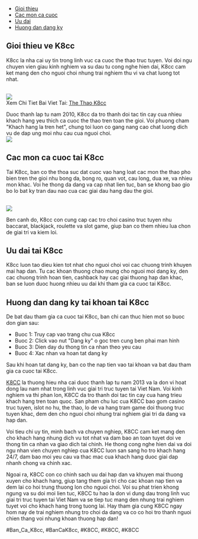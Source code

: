 <nav>
<ul>
<li><a href="#gioi-thieu">Gioi thieu</a></li>
<li><a href="#cac-mon-ca-cuoc">Cac mon ca cuoc</a></li>
<li><a href="#uu-dai">Uu dai</a></li>
<li><a href="#huong-dan-dang-ky">Huong dan dang ky</a></li>
</ul>
</nav><main>
<section id="gioi-thieu">
<h2>Gioi thieu ve K8cc</h2>
<p>K8cc la nha cai uy tin trong linh vuc ca cuoc the thao truc tuyen. Voi doi ngu chuyen vien giau kinh nghiem va su dau tu cong nghe hien dai, K8cc cam ket mang den cho nguoi choi nhung trai nghiem thu vi va chat luong tot nhat.</p><br><img src="https://k8cc.army/wp-content/uploads/2025/03/the-thao-k8cc-meo.webp"></br>
Xem Chi Tiet Bai Viet Tai: <a href="https://k8cc.army/the-thao-k8cc/">The Thao K8cc</a>
<p>Duoc thanh lap tu nam 2010, K8cc da tro thanh doi tac tin cay cua nhieu khach hang yeu thich ca cuoc the thao tren toan the gioi. Voi phuong cham "Khach hang la tren het", chung toi luon co gang nang cao chat luong dich vu de dap ung moi nhu cau cua nguoi choi.<br><img src="https://k8cc.army/wp-content/uploads/2025/03/the-thao-k8cc-kham-pha.webp"></br>
</section>
<section id="cac-mon-ca-cuoc">
<h2>Cac mon ca cuoc tai K8cc</h2>
<p>Tai K8cc, ban co the thoa suc dat cuoc vao hang loat cac mon the thao pho bien tren the gioi nhu bong da, bong ro, quan vot, cau long, dua xe, va nhieu mon khac. Voi he thong da dang va cap nhat lien tuc, ban se khong bao gio bo lo bat ky tran dau nao cua cac giai dau hang dau the gioi.</p><br><img src="https://k8cc.army/wp-content/uploads/2025/03/the-thao-k8cc-gioi-thieu.webp"></br>
<p>Ben canh do, K8cc con cung cap cac tro choi casino truc tuyen nhu baccarat, blackjack, roulette va slot game, giup ban co them nhieu lua chon de giai tri va kiem loi.
</section>
<section id="uu-dai">
<h2>Uu dai tai K8cc</h2>
<p>K8cc luon tao dieu kien tot nhat cho nguoi choi voi cac chuong trinh khuyen mai hap dan. Tu cac khoan thuong chao mung cho nguoi moi dang ky, den cac chuong trinh hoan tien, cashback hay cac giai thuong hap dan khac, ban se luon duoc huong nhieu uu dai khi tham gia ca cuoc tai K8cc.</p>
</section>
<section id="huong-dan-dang-ky">
<h2>Huong dan dang ky tai khoan tai K8cc</h2>
<p>De bat dau tham gia ca cuoc tai K8cc, ban chi can thuc hien mot so buoc don gian sau:
<ul>
<li>Buoc 1: Truy cap vao trang chu cua K8cc</li>
<li>Buoc 2: Click vao nut "Dang ky" o goc tren cung ben phai man hinh</li>
<li>Buoc 3: Dien day du thong tin ca nhan theo yeu cau</li>
<li>Buoc 4: Xac nhan va hoan tat dang ky</li>
</ul>
<p>Sau khi hoan tat dang ky, ban co the nap tien vao tai khoan va bat dau tham gia ca cuoc tai K8cc.</p>
</section>
</main><p><a href="https://k8cc.army/">K8CC</a> la thuong hieu nha cai duoc thanh lap tu nam 2013 va la don vi hoat dong lau nam nhat trong linh vuc giai tri truc tuyen tai Viet Nam. Voi kinh nghiem va thi phan lon, K8CC da tro thanh doi tac tin cay cua hang trieu khach hang tren toan quoc. San pham chu luc cua K8CC bao gom casino truc tuyen, islot no hu, the thao, lo de va hang tram game doi thuong truc tuyen khac, dem den cho nguoi choi nhung trai nghiem giai tri da dang va hap dan.

Voi tieu chi uy tin, minh bach va chuyen nghiep, K8CC cam ket mang den cho khach hang nhung dich vu tot nhat va dam bao an toan tuyet doi ve thong tin ca nhan va giao dich tai chinh. He thong cong nghe hien dai va doi ngu nhan vien chuyen nghiep cua K8CC luon san sang ho tro khach hang 24/7, dam bao moi yeu cau va thac mac cua khach hang duoc giai dap nhanh chong va chinh xac.

Ngoai ra, K8CC con co chinh sach uu dai hap dan va khuyen mai thuong xuyen cho khach hang, giup tang them gia tri cho cac khoan nap tien va dem lai co hoi trung thuong lon cho nguoi choi. Voi su phat trien khong ngung va su doi moi lien tuc, K8CC tu hao la don vi dung dau trong linh vuc giai tri truc tuyen tai Viet Nam va se tiep tuc mang den nhung trai nghiem tuyet voi cho khach hang trong tuong lai. Hay tham gia cung K8CC ngay hom nay de trai nghiem nhung tro choi da dang va co co hoi tro thanh nguoi chien thang voi nhung khoan thuong hap dan!</p>
#Ban_Ca_K8cc, #BanCaK8cc, #K8CC, #K8CC, #K8CC
